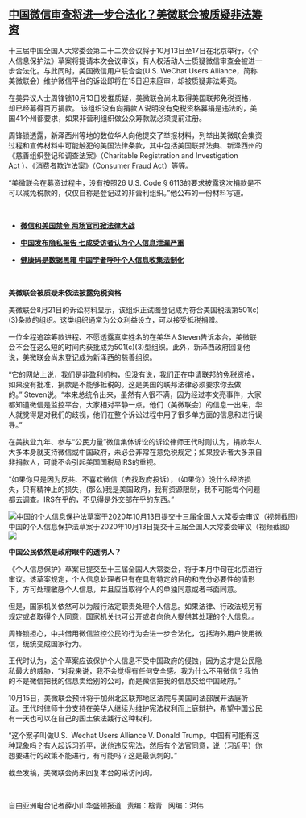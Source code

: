 <!--1602627300000-->
[中国微信审查将进一步合法化？美微联会被质疑非法筹资](https://www.rfa.org/mandarin/yataibaodao/meiti/xx-10132020112739.html)
------

<p>十三届中国全国人大常委会第二十二次会议将于10月13日至17日在北京举行，《个人信息保护法》草案将提请本次会议审议，有人权活动人士质疑微信审查会被进一步合法化。与此同时，美国微信用户联合会(U.S. WeChat Users Alliance，简称美微联会）维护微信平台的诉讼即将在15日迎来庭审，却被质疑非法筹资。</p><p>在美异议人士周锋锁10月13日发推质疑，美微联会尚未取得美国联邦免税资格，却已经募得百万捐款。 该组织没有向捐款人说明没有免税资格募捐是违法的，美国41个州都要求，如果非营利组织做公众筹款就必须提前注册。</p><p>周锋锁透露，新泽西州等地的数位华人向他提交了举报材料，列举出美微联会集资过程和宣传材料中可能触犯的美国法律条款，其中包括美国联邦法典、新泽西州的《慈善组织登记和调查法案》（Charitable Registration and Investigation Act ）、《消费者欺诈法案》（Consumer Fraud Act）等等。</p><p>“美微联会在募资过程中，没有按照26 U.S. Code § 6113的要求披露这次捐款是不可以减免税款的，仅仅自称是登记过的非营利组织。”他公布的一份材料写道。</p><p> </p><ul><li><b><a class="external-link" href="http://www.rfa.org/mandarin/yataibaodao/meiti/xx-10122020102513.html">微信和美国禁令 两场官司掀法律大战</a></b></li></ul><ul><li><b><a class="external-link" href="http://www.rfa.org/mandarin/yataibaodao/meiti/yf1-11242016104202.html">中国发布隐私报告 七成受访者认为个人信息泄漏严重</a></b></li></ul><ul><li><b><a class="external-link" href="http://www.rfa.org/mandarin/Xinwen/7-07162020120757.html">健康码是数据黑箱 中国学者呼吁个人信息收集法制化</a></b></li></ul><p> </p><p><b>美微联会被质疑未依法披露免税资格</b></p><p>美微联会8月21日的诉讼材料显示，该组织正试图登记成为符合美国税法第501(c)(3)条款的组织。这类组织通常为公众利益设立，可以接受抵税捐赠。</p><p>一位全程追踪筹款进程、不愿透露真实姓名的在美华人Steven告诉本台，美微联会不会在这么短的时间内获批成为501(c)(3)型组织。此外，新泽西政府回复他说，美微联会尚未登记成为新泽西的慈善组织。</p><p>“它的网站上说，我们是非盈利机构，但没有说，我们正在申请联邦的免税资格，如果没有批准，捐款是不能够抵税的。这是美国的联邦法律必须要求你去做的。” Steven说。“本来总统令出来，虽然有人很不满，因为经过李文亮事件，大家都知道微信是监控平台，大家相对平静一点。他们（美微联会）的信息一出来，华人就觉得是对我们的歧视，他们在整个诉讼过程中用了很多单方面的信息和进行误导。”</p><p>在美执业九年、参与“公民力量”微信集体诉讼的诉讼律师王代时则认为，捐款华人大多本身就支持微信或中国政府，未必会非常在意免税规定；如果投诉者大多来自非捐款人，可能不会引起美国国税局IRS的重视。</p><p>“如果你只是因为反共、不喜欢微信（去找政府投诉），（如果你）没什么经济损失，只有精神上的损失，(那么)我是美国政府，我有资源限制，我不可能每个问题都去调查。IRS在乎的，不见得是外交部在乎的东西。”</p><p><div class="image-inline captioned" style="width:622px;"><div style="width:622px;"><img alt="中国的个人信息保护法草案于2020年10月13日提交十三届全国人大常委会审议（视频截图）" src="https://www.rfa.org/mandarin/yataibaodao/meiti/xx-10132020112739.html/xx1013.jpg" title="中国的个人信息保护法草案于2020年10月13日提交十三届全国人大常委会审议（视频截图）"/></div><div class="image-caption"><span style="width:622px;">中国的个人信息保护法草案于2020年10月13日提交十三届全国人大常委会审议（视频截图）</span><span class="copyright"> </span></div><div id="zoomattribute"><a class="single_image" href="/mandarin/yataibaodao/meiti/xx-10132020112739.html/xx1013.jpg" title="中国的个人信息保护法草案于2020年10月13日提交十三届全国人大常委会审议（视频截图）"><img src="/rfa_resources/graphics/icon-zoom.png"/></a></div></div></p><p><b>中国公民依然是政府眼中的透明人？</b></p><p>《个人信息保护》草案已提交至十三届全国人大常委会，将于本月中旬在北京进行审议。该草案规定，个人信息处理者只有在具有特定的目的和充分必要性的情形下，方可处理敏感个人信息，并且应当取得个人的单独同意或者书面同意。</p><p>但是，国家机关依然可以为履行法定职责处理个人信息。如果法律、行政法规另有规定或者取得个人同意，国家机关也可公开或者向他人提供其处理的个人信息。。</p><p>周锋锁担心，中共借用微信监控公民的行为会进一步合法化，包括海外用户使用微信，统统变成国家行为。</p><p>王代时认为，这个草案应该保护个人信息不受中国政府的侵蚀，因为这才是公民隐私最大的威胁，“对我来说，我不会觉得有任何安全感。我为什么不用微信？我怕的不是微信把我的信息卖给别的公司，而是微信把我的信息交给中国政府。”</p><p>10月15日，美微联会预计将于加州北区联邦地区法院与美国司法部展开法庭听证。王代时律师十分支持在美华人继续为维护宪法权利而上庭辩护，希望中国公民有一天也可以在自己的国土依法践行这种权利。</p><p>“这个案子叫做U.S.  Wechat Users Alliance V. Donald Trump。中国有可能有这种现象吗？有人起诉习近平，说他违反宪法，然后有个法官同意，说（习近平）你想要进行的政策不能进行，有可能吗？这是最讽刺的。”</p><p>截至发稿，美微联会尚未回复本台的采访问询。</p><p> </p><p>自由亚洲电台记者薛小山华盛顿报道   责编：梒青   网编：洪伟</p>
